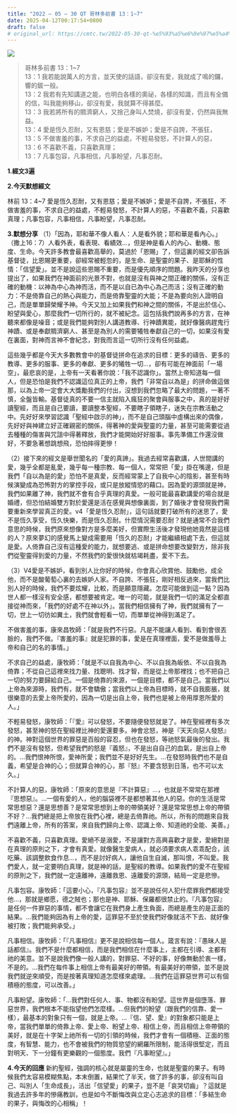 ```yaml
---
title: "2022 – 05 – 30 QT 哥林多前書 13：1~7"
date: 2025-04-12T00:17:54+0800
draft: false
# original_url: https://cmtc.tw/2022-05-30-qt-%e5%93%a5%e6%9e%97%e5%a4%9a%e5%89%8d%e6%9b%b8-13%ef%bc%9a17
---
```


![](/images/qt.jpg)
> 哥林多前書 13：1\~7  
> 13：1 我若能說萬人的方言，並天使的話語，卻沒有愛，我就成了鳴的鑼，響的鈸一般。  
> 13：2 我若有先知講道之能，也明白各樣的奧祕，各樣的知識，而且有全備的信，叫我能夠移山，卻沒有愛，我就算不得甚麼。  
> 13：3 我若將所有的賙濟窮人，又捨己身叫人焚燒，卻沒有愛，仍然與我無益。  
> 13：4 愛是恆久忍耐，又有恩慈；愛是不嫉妒；愛是不自誇，不張狂，  
> 13：5 不做害羞的事，不求自己的益處，不輕易發怒，不計算人的惡，  
> 13：6 不喜歡不義，只喜歡真理；  
> 13：7 凡事包容，凡事相信，凡事盼望，凡事忍耐。

**1.經文3遍**

**2.今天默想經文**
  
林前 13：4\~7 愛是恆久忍耐，又有恩慈；愛是不嫉妒；愛是不自誇，不張狂，不做害羞的事，不求自己的益處，不輕易發怒，不計算人的惡，不喜歡不義，只喜歡真理；凡事包容，凡事相信，凡事盼望，凡事忍耐。

**3.默想分享**
（1）「因為，耶和華不像人看人：人是看外貌；耶和華是看內心。」 （撒上16：7）人看外表，看表現、看績效…，但是神是看人的內心、動機、態度、生命。今天許多教會最喜歡高舉的，莫過於「恩賜」了，但這裏的經文卻告訴基督徒，比恩賜更重要，卻經常被輕忽的，是生命、是聖靈的果子、是耶穌的性情：「信望愛」。並不是說這些恩賜不重要，而是優先順序的問題。我昨天的分享也提出了，如果我們在神面前的光景不對，也就是沒有與神之間正確的關係，沒有正確的動機：以神為中心為神而活，而不是以自已為中心為己而活；沒有正確的動力：不是倚靠自己的熱心與能力，而是倚靠聖靈的大能；不是為要向別人證明自己，而是單單歸榮耀予神。今天又加上如果我們和神之間的關係，不是出於信心、盼望與愛心，那麼我們一切所行的，就不被紀念。這包括我們說再多的方言，在神聽來都像是噪音；或是我們能夠對別人講道教導、行神蹟異能，就好像醫病趕鬼行神蹟、或是奉獻賙濟窮人、甚至是為別人的需要犧牲奉獻自己的一切，如果沒有愛在裏面，對神而言神不會紀念，對我而言這一切所行沒有任何益處。

這些幾乎都是今天大多數教會中的基督徒拼命在追求的目標：更多的禱告、更多的教導、更多的服事、更多的奉獻、更多的犧牲一切…，卻有可能在神面前「一場空」，最悲哀的是，上帝有一天看著你說：「我不認識你」。當然上帝知道每一個人，但是恐怕是我們不認識這位真正的上帝，我們「非常自以為是」的拼命做這做那，以為上帝一定會大大獎勵我們的付出，沒想到我們忽略了最大的問題，一著不慎，全盤皆輸。基督徒真的不要一信主就陷入瘋狂的聚會與服事之中，真的是好好讀聖經，而且是自己要讀，要讀整本聖經，不要瞎子領瞎子，迷失在宗教活動之中。先好好來學習認識「聖經中啟示的神」，而不是自己頭腦中虛構出來的偶像，先好好與神建立好正確親密的關係，得著神的愛與聖靈的力量，甚至可能需要從過去種種的傷害與咒詛中得著釋放，我們才能開始好好服事。事先準備工作還沒做好，不要急著想跳想飛，恐怕摔得更慘！

（2）接下來的經文是舉世聞名的「愛的真諦」。我過去經常喜歡講，人世間講的愛，幾乎全都是亂愛，幾乎每一種宗教、每一個人，常常把「愛」掛在嘴邊，但是我們「自以為是的愛」恐怕不是真愛，反而經常蒙上了自我中心的陰影，甚至有時候演變成為恐怖對方的掌控手段，或只是放縱情慾的藉口。因為愛的源頭就是神，我們如果離了神，我們就不會有合乎真理的真愛。一般可能最喜歡講愛的場合就是婚禮，但恐怕結婚雙方對於愛還是活在感覺與想像裏面，到了婚後才會發現我們需要重新來學習真正的愛。v4「愛是恆久忍耐」，這句話就要打破所有的迷思了，愛不是恆久享受，恆久快樂，而是恆久忍耐。什麼情況需要忍耐？就是通常不合我們意思的時候，我們原來想像對方是多麼美好，但實際生活後才發現他她竟然是這樣的人？原來夢幻的感覺馬上變成需要用「恆久的忍耐」才能繼續相處下去，但這就是愛。人倚靠自己沒有這種愛的能力，就想要逃、或是拼命想要改變對方，除非我們從聖靈得到愛的力量，不然我們的愛很快就枯竭耗盡，愛不下去。

（3）V4愛是不嫉妒，看到別人比你好的時候，你會真心欣賞他、鼓勵他，成全他，而不是酸葡萄心裏的去嫉妒人家。不自誇、不張狂，剛好相反過來，當我們比別人好的時候，我們不要炫耀，比較，而是願意隱藏。怎麼可能做到這一點？因為世人都一樣沒有安全感，都想要被肯定。唯一的可能，就是我們一切的滿足全都直接從神而來，「我們的好處不在神以外」。當我們相信擁有了神，我們就擁有了一切，世上一切彷如糞土，我們就會輕看一切，而單單從神得到滿足了。

不做害羞的事，康來昌牧師：「就是我們不行惡。凡是不能讓人看到、看到會很丟臉的，我們不做。『害羞的事』就是犯罪的事，愛是在真理裡面，愛不是做羞辱上帝和自己的名的事情。」

不求自己的益處，康牧師：「就是不以自我為中心、不以自我為皈依、不以自我為倚靠；不從自己這裡來找力量、找聰明、找才智，而是從上帝那裡找；也不把自己一切的努力要歸給自己。一個是倚靠的來源，一個是目標，都不是自己。當我們以上帝為來源時，我們有，就不會驕傲；當我們以上帝為目標時，就不自我膨脹，就很樂意的去愛上帝所愛的，因為一切是出自上帝，我們也是被上帝用厚恩所愛的人。」

不輕易發怒，康牧師：「『愛』可以發怒，不要隨便發怒就是了。神在聖經裡有多次發怒，甚至神的怒在聖經裡比神的愛還要多。神會忿怒，神是『天天向惡人發怒』的神。神對這個世界的罪惡是百般的容忍，但也在發怒，等祂怒氣最後的發出。我們不是沒有發怒，但希望我們的怒是『義怒』，不是出自自己的血氣，是出自上帝的。…我們恨神所恨，愛神所愛；我們並不是好好先生。…在發怒時我們也不是自義，希望是合神的心；但就算合神的心，那『怒』不要含怒到日落，也不可以太久。」

不計算人的惡，康牧師：「原來的意思是『不計算惡』…，也就是不常常在那裡『思想惡』。…一個有愛的人，他的腦袋裡不是都想著其他人的惡。你的生活是常常思想惡？還是思想善？是常常思想到上帝的帶領美好？還是常常思想上帝的帶領不好？…我們總是把上帝放在我們心裡，總是去倚靠祂。所以，所有的問題來自我們遠離上帝，所有的答案，來自我們歸向上帝、認識上帝、知道祂的全能、美善。」

不喜歡不義，只喜歡真理。愛絕不是溺愛，不是讓對方高興喜歡才是愛，愛絕對是在真理的原則之下，才會有真愛。就像醫生愛病人，就必須要求病人乖乖配合，該吃藥、該調整飲食作息…，而不是討好病人，讓他自生自滅，那叫恨，不叫愛。我們愛人，就一定要明白真理，就是神的話，是聖經的教導。如果我們的愛不在聖經的原則之下，我們就一定遠離神，遠離救恩、遠離愛的源頭，結局一定是悲慘。

凡事包容。康牧師：「這要小心，『凡事包容』並不是說任何人犯什麼罪我們都接受他…，那就是鄉愿，德之賊也；那也是神、耶穌、保羅都很禁止的。『凡事包容』是任何一件罪惡的事情，都不會讓它在我們身上產生負面，而總是產生的是正面的結果。…我們能夠因為有上帝的愛，這罪惡不至於使我們好像就活不下去、就好像被打敗；我們能夠承受。」

凡事相信。康牧師：「『凡事相信』更不是說相信每一個人。箴言有說：『愚昧人是話都信』。我們不是什麼都相信，而是我們相信在什麼事上，主都在引導、主都有祂的美意。並不是說我們像一般人講的，對罪惡、不好的事，好像無動於衷一樣，不是的。…我們在每件事上相信上帝有最美好的帶領。有最美好的帶領，並不是說我們就逆來順受，而是按著真理知道怎麼樣來處理。…我們在這罪惡世界可以有個積極的態度，可以改善。」

凡事盼望。康牧師：「…我們對任何人、事、物都沒有盼望。這世界是個墮落、罪惡世界，我們根本不能指望他們怎麼樣。…但我們的盼望（跟我們的信靠、愛一樣），最基本的對象只有一個，就是上帝。…『信、望、愛』的對象都只能是上帝，當我們單單的倚靠上帝、愛上帝、盼望上帝、相信上帝，而且相信上帝帶領的美好，就是在十字架上祂所有一切的引領的時候，我們才會有一個積極、正面的態度，有智慧、能力，也不會被我們的物質慾望的網羅所限制，能活得很堅定，而且對明天、下一分鐘有更樂觀的一個態度。我們『凡事盼望』。」

**4.今天的回應**
新約聖經，強調的核心就是屬靈的生命，也就是聖靈的果子。有時候我們太容易模糊焦點，本末倒置，結果忙了半天，做了許多的事，卻沒有叫自己、叫別人「生命成長」，活出「信望愛」的果子，豈不是「哀哭切齒」？這就是我過去許多年的慘痛教訓，也是如今不斷悔改與立定心志追求的目標：「多結生命的果子，與悔改的心相稱」！
